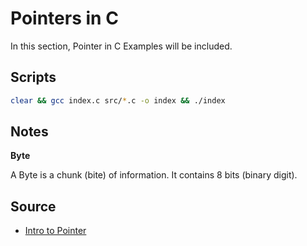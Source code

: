 # Pointers in C

In this section, Pointer in C Examples will be included.

## Scripts

```bash
clear && gcc index.c src/*.c -o index && ./index
```

## Notes

**Byte**

A Byte is a chunk (bite) of information. It contains 8 bits (binary digit).

## Source

- [Intro to Pointer](https://www.youtube.com/watch?v=f2i0CnUOniA&list=PLA7EPt_aO96RBS0b_qLV2cY-j-DUaLnds&index=2)